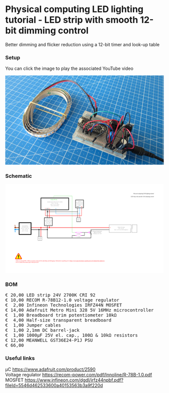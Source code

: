 # Physical computing LED lighting tutorial - LED strip with smooth 12-bit dimming control

Better dimming and flicker reduction using a 12-bit timer and look-up table

### Setup

You can click the image to play the associated YouTube video

[![Alt text](Assets/5c%20result.jpg)](https://www.youtube.com/watch?v=sBcHLbUIBl4)

### Schematic

![](Assets/5c%20schematic.png)

### BOM

<pre>
€ 20,00 LED strip 24V 2700K CRI 92
€ 10,00 RECOM R-78B12-1.0 voltage regulator
€  2,00 Infineon Technologies IRFZ44N MOSFET
€ 14,00 Adafruit Metro Mini 328 5V 16MHz microcontroller
€  1,00 Breadboard trim potentiometer 10kΩ
€  4,00 Half-size transparent breadboard
€  1,00 Jumper cables
€  1,00 2,1mm DC barrel-jack
€  1,00 1000µF 25V el. cap., 100Ω & 10kΩ resistors
€ 12,00 MEANWELL GST36E24-P1J PSU
€ 66,00
</pre>  

### Useful links  

μC https://www.adafruit.com/product/2590  
Voltage regulator https://recom-power.com/pdf/Innoline/R-78B-1.0.pdf  
MOSFET https://www.infineon.com/dgdl/irfz44npbf.pdf?fileId=5546d462533600a40153563b3a9f220d  
